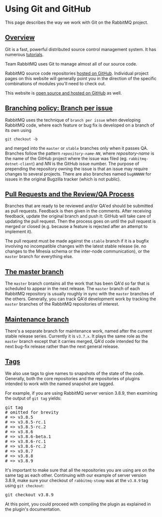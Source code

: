 <!--
Copyright (c) 2007-2020 VMware, Inc. or its affiliates.

All rights reserved. This program and the accompanying materials
are made available under the terms of the under the Apache License,
Version 2.0 (the "License”); you may not use this file except in compliance
with the License. You may obtain a copy of the License at

https://www.apache.org/licenses/LICENSE-2.0

Unless required by applicable law or agreed to in writing, software
distributed under the License is distributed on an "AS IS" BASIS,
WITHOUT WARRANTIES OR CONDITIONS OF ANY KIND, either express or implied.
See the License for the specific language governing permissions and
limitations under the License.
-->

# Using Git and GitHub

This page describes the way we work with Git on the
RabbitMQ project.

## <a id="overview" class="anchor" href="#overview">Overview</a>

Git is a fast, powerful distributed source control management system.
It has numerous [tutorials](https://git-scm.com/doc).

Team RabbitMQ uses Git to manage almost all of our source code.

RabbitMQ source code repositories [hosted on GitHub](https://github.com/rabbitmq).
Individual project pages on this website will generally point
you in the direction of the specific combinations of modules
you'll need to check out.

This website is [open source and hosted on GitHub](https://github.com/rabbitmq/rabbitmq-website/)
as well.

## <a id="branch-per-bug" class="anchor" href="#branch-per-bug">Branching policy: Branch per issue</a>

RabbitMQ uses the technique of `branch per issue` when
developing RabbitMQ code, where each feature or bug fix is
developed on a branch of its own using

<code>git checkout -b</code>

and merged into the <code>master</code> or
<code>stable</code> branches only when it passes QA. Branches
follow the pattern <code><i>repository-name</i>-<i>NN</i></code>,
where <i>repository-name</i> is the name of the GitHub project
where the issue was filed (eg. <code>rabbitmq-dotnet-client</code>)
and <i>NN</i> is the GitHub issue number. The purpose of
prepending the repository owning the issue is that an issue
may require changes to several projects. There are also
branches named <code>bug<i>NNNNN</i></code> for issues in the
original Bugzilla tracker (which is not public).

## <a id="pull-requests" class="anchor" href="#pull-requests">Pull Requests and the Review/QA Process</a>

Branches that are ready to be reviewed and/or QA'ed should
be submitted as pull requests. Feedback is then given in
the comments. After receiving feedback, update the original
branch and push it: GitHub will take care of updating the pull
request. Then the process goes on until the pull request is
merged or closed (e.g. because a feature is rejected after an
attempt to implement it).

The pull request must be made against the <code>stable</code>
branch if it is a bugfix involving no incompatible changes
with the latest stable release (ie. no changes to the Mnesia
schema or the inter-node communication), or the <code>master</code>
branch for everything else.

## <a id="default-branch" class="anchor" href="#default-branch">The master branch</a>

The <code>master</code> branch contains all the work that
has been QA'd so far that is scheduled to appear in the next
release. The <code>master</code> branch of each RabbitMQ
repository is usually roughly in sync with the
<code>master</code> branches of the others. Generally, you
can track QA'd development work by tracking the
<code>master</code> branches of the RabbitMQ repositories
of interest.

## <a id="maintenance-branches" class="anchor" href="#maintenance-branches">Maintenance branch</a>

There's a separate branch for maintenance work,
named after the current stable release series. Currently it is <code>v3.7.x</code>.
It plays the same role as the <code>master</code> branch except that it carries merged,
QA'd code intended for the next bug-fix release rather than
the next general release.

## <a id="tags" class="anchor" href="#tags">Tags</a>

We also use tags to give names to snapshots of the state of
the code. Generally, both the core repositories and the
repositories of plugins intended to work with the named
snapshot are tagged.

For example, if you are using RabbitMQ server version 3.8.9,
then examining the output of <code>git tag</code> yields:

<pre class="lang-bash">
git tag
# omitted for brevity
# => v3.8.5
# => v3.8.5-rc.1
# => v3.8.5-rc.2
# => v3.8.6
# => v3.8.6-beta.1
# => v3.8.6-rc.1
# => v3.8.6-rc.2
# => v3.8.7
# => v3.8.8
# => v3.8.9
</pre>

It's important to make sure that all the repositories you
are using are on the same tag as each other. Continuing with
our example of server version 3.8.9, make sure
your checkout of <code>rabbitmq-stomp</code> was at the
<code>v3.8.9</code> tag using
<code>git checkout</code>:

<pre class="lang-bash">
git checkout v3.8.9
</pre>

At this point, you could proceed with compiling the plugin
as explained in the plugin's documentation.
